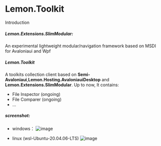 # Lemon.Toolkit

Introduction
##### Lemon.Extensions.SlimModular:
An experimental lightweight modular/navigation framework based on MSDI for Avaloniaui and Wpf

##### Lemon.Toolkit
A toolkits collection client based on **Semi-Avaloniaui**,**Lemon.Hosting.AvaloniauiDesktop** and **Lemon.Extensions.SlimModular**.
Up to now, It contains:
- File Inspector (ongoing)
- File Comparer (ongoing)
- ...
##### screenshot:
- windows：
![image](https://github.com/user-attachments/assets/3c4c3b1c-2680-46ad-8829-f3dfd84421ae)

- linux (wsl-Ubuntu-20.04.06-LTS)
![image](https://github.com/user-attachments/assets/0a889614-3582-4575-a0b4-705931e560e2)

